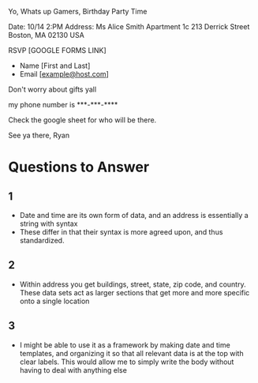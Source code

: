 Yo, Whats up Gamers, Birthday Party Time

Date: 10/14 2:PM
Address: Ms Alice Smith Apartment 1c 213 Derrick Street Boston, MA 02130 USA


RSVP [GOOGLE FORMS LINK]
- Name [First and Last]
- Email [example@host.com]

Don't worry about gifts yall

my phone number is \*\*\*\-\*\*\*-****

Check the google sheet for who will be there.

See ya there,
Ryan

# Questions to Answer
## 1
- Date and time are its own form of data, and an address is essentially a string with syntax
- These differ in that their syntax is more agreed upon, and thus standardized.

## 2
- Within address you get buildings, street, state, zip code, and country. These data sets act as larger sections that get more and more specific onto a single location

## 3
- I might be able to use it as a framework by making date and time templates, and organizing it so that all relevant data is at the top with clear labels. This would allow me to simply write the body without having to deal with anything else